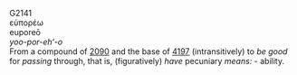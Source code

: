 <body>
  <p>G2141<br>  εὐπορέω  <br> euporeō  <br><i>yoo-por-eh‘-o </i><br>From a compound of <a href="g2090.htm">2090</a> and the base of <a href="g4197.htm">4197</a>  (intransitively) to <i>be</i> <i>good</i> for <i>passing</i> through, that is, (figuratively) <i>have</i> pecuniary <i>means:</i> - ability.<br></p>
 </body>